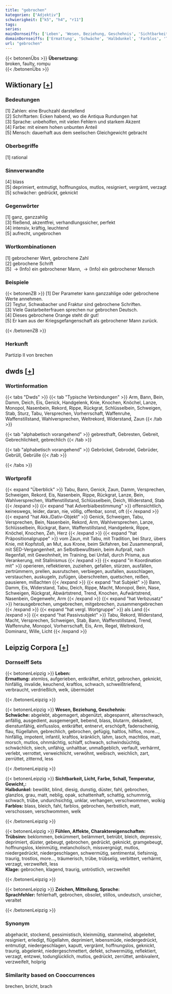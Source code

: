 ```yaml
---
title: "gebrochen"
kategorien: ["Adjektiv"]
schwierigkeit: ["k5", "h4", "r11"]
tags:
series:
mainDornseiffs: ['Leben', 'Wesen, Beziehung, Geschehnis', 'Sichtbarkeit, Licht, Farbe, Schall, Temperatur, Gewicht,', 'Fühlen, Affekte, Charaktereigenschaften', 'Zeichen, Mitteilung, Sprache']
domainDornseiffs: ['Ermattung', 'Schwäche', 'Halbdunkel', 'Farblos', 'Trübsinn', 'Klage', 'Sprachfehler']
url: "gebrochen"
---
```


{{< betonenÜbs >}}
**Übersetzung:**  
broken, faulty, rompu  
{{< /betonenÜbs >}}

## Wiktionary [[+](https://de.wiktionary.org/wiki/gebrochen)]

### Bedeutungen
[1] Zahlen: eine Bruchzahl darstellend  
[2] Schriftarten: Ecken habend, wo die Antiqua Rundungen hat  
[3] Sprache: unbeholfen, mit vielen Fehlern und starkem Akzent  
[4] Farbe: mit einem hohen unbunten Anteil  
[5] Mensch: dauerhaft aus dem seelischen Gleichgewicht gebracht  

### Oberbegriffe
[1] rational  

### Sinnverwandte
[4] blass  
[5] deprimiert, entmutigt, hoffnungslos, mutlos, resigniert, vergrämt, verzagt  
[5] schwächer: gedrückt, geknickt  

### Gegenwörter
[1] ganz, ganzzahlig  
[3] fließend, akzentfrei, verhandlungssicher, perfekt  
[4] intensiv, kräftig, leuchtend  
[5] aufrecht, ungebrochen  

### Wortkombinationen
[1] gebrochener Wert, gebrochene Zahl  
[2] gebrochene Schrift  
[5]  -> (Info) ein gebrochener Mann,  -> (Info) ein gebrochener Mensch  

### Beispiele
{{< betonenZB >}}
[1] Der Parameter kann ganzzahlige oder gebrochene Werte annehmen.  
[2] Teχtur, Schwabacher und Fraktur sind gebrochene Schriften.  
[3] Viele Gastarbeiterfrauen sprechen nur gebrochen Deutsch.  
[4] Dieses gebrochene Orange steht dir gut!  
[5] Er kam aus der Kriegsgefangenschaft als gebrochener Mann zurück.  

{{< /betonenZB >}}
### Herkunft
Partizip II von brechen  



## dwds [[+](https://www.dwds.de/wb/gebrochen)]

### Wortinformation
{{< tabs "Dwds" >}}
{{< tab "Typische Verbindungen" >}}
Arm, Bann, Bein, Damm, Deich, Eis, Genick, Handgelenk, Knie, Knochen, Knöchel, Lanze, Monopol, Nasenbein, Rekord, Rippe, Rückgrat, Schlüsselbein, Schweigen, Stab, Sturz, Tabu, Versprechen, Vorherrschaft, Waffenruhe, Waffenstillstand, Wahlversprechen, Weltrekord, Widerstand, Zaun
{{< /tab >}}

{{< tab "alphabetisch vorangehend" >}}
gebresthaft, Gebresten, Gebreit, Gebrechlichkeit, gebrechlich
{{< /tab >}}

{{< tab "alphabetisch vorangehend" >}}
Gebröckel, Gebrodel, Gebrüder, Gebrüll, Gebrülle
{{< /tab >}}

{{< /tabs >}}

### Wortprofil
{{< expand "Überblick" >}} Tabu, Bann, Genick, Zaun, Damm, Versprechen, Schweigen, Rekord, Eis, Nasenbein, Rippe, Rückgrat, Lanze, Bein, Wahlversprechen, Waffenstillstand, Schlüsselbein, Deich, Widerstand, Stab {{< /expand >}}
{{< expand "hat Adverbialbestimmung" >}} offensichtlich, keineswegs, leider, daran, nie, völlig, offenbar, sonst, oft {{< /expand >}}
{{< expand "hat Akk./Dativ-Objekt" >}} Genick, Schweigen, Tabu, Versprechen, Bein, Nasenbein, Rekord, Arm, Wahlversprechen, Lanze, Schlüsselbein, Rückgrat, Bann, Waffenstillstand, Handgelenk, Rippe, Knöchel, Knochen, Zeh, Herz {{< /expand >}}
{{< expand "hat Präpositionalgruppe" >}} vom Zaun, mit Tabu, mit Tradition, bei Sturz, übers Knie, mit Kopfstoß, an Mut, aus Krone, beim Skifahren, bei Zusammenprall, mit SED-Vergangenheit, an Selbstbewußtsein, beim Aufprall, nach Regenfall, mit Gewohnheit, im Training, bei Unfall, durch Prisma, aus Verankerung, mit Stalinismus {{< /expand >}}
{{< expand "in Koordination mit" >}} operieren, reflektieren, zuziehen, gefallen, stürzen, ausfällen, zertrümmern, prellen, ausrutschen, verbiegen, ausfallen, ausschlagen, verstauchen, auskugeln, zufügen, überschreiten, quetschen, reißen, pausieren, mißachten {{< /expand >}}
{{< expand "hat Subjekt" >}} Bann, Damm, Eis, Widerstand, Tabu, Deich, Rippe, Macht, Monopol, Bein, Nase, Schweigen, Rückgrat, Abwärtstrend, Trend, Knochen, Aufwärtstrend, Nasenbein, Gegenwehr, Arm {{< /expand >}}
{{< expand "hat Verbzusatz" >}} herausgebrechen, umgebrechen, mitgebrechen, zusammengebrechen {{< /expand >}}
{{< expand "hat vergl. Wortgruppe" >}} als Land {{< /expand >}}
{{< expand "hat Passivsubjekt" >}} Tabu, Rekord, Widerstand, Macht, Versprechen, Schweigen, Stab, Bann, Waffenstillstand, Trend, Waffenruhe, Monopol, Vorherrschaft, Eis, Arm, Regel, Weltrekord, Dominanz, Wille, Licht {{< /expand >}}

## Leipzig Corpora [[+](https://corpora.uni-leipzig.de/en/res?word=gebrochen&corpusId=deu_newscrawl-public_2018)]

### Dornseiff Sets
{{< betonenLeipzig >}}
**Leben:**  
**Ermattung:** atemlos, aufgerieben, entkräftet, erhitzt, gebrochen, geknickt, hinfällig, invalide, keuchend, kraftlos, schwach, schweißtriefend, verbraucht, verdrießlich, welk, übermüdet  

{{< /betonenLeipzig >}}


{{< betonenLeipzig >}}
**Wesen, Beziehung, Geschehnis:**  
**Schwäche:** abgelebt, abgemagert, abgenützt, abgespannt, altersschwach, anfällig, ausgedient, ausgemergelt, bebend, blass, blutarm, dekadent, dienstunfähig, einflusslos, entkräftet, entnervt, erschöpft, fadenscheinig, flau, flügellahm, gebrechlich, gebrochen, gefügig, haltlos, hilflos, more..., hinfällig, impotent, infantil, kraftlos, kränklich, lahm, lasch, machtlos, matt, morsch, mutlos, ohnmächtig, schlaff, schwach, schwindsüchtig, schwächlich, siech, unfähig, unhaltbar, unmaßgeblich, verfault, verhärmt, verlebt, verrottet, verweichlicht, verwöhnt, weibisch, weichlich, zart, zerrüttet, zitternd, less  

{{< /betonenLeipzig >}}


{{< betonenLeipzig >}}
**Sichtbarkeit, Licht, Farbe, Schall, Temperatur, Gewicht,:**  
**Halbdunkel:** bewölkt, blind, diesig, dunstig, düster, fahl, gebrochen, glanzlos, grau, matt, neblig, opak, schattenhaft, schattig, schummrig, schwach, trübe, undurchsichtig, unklar, verhangen, verschwommen, wolkig  
**Farblos:** blass, bleich, fahl, farblos, gebrochen, herbstlich, matt, verschossen, verschwommen, welk  

{{< /betonenLeipzig >}}


{{< betonenLeipzig >}}
**Fühlen, Affekte, Charaktereigenschaften:**  
**Trübsinn:** beklommen, bekümmert, belämmert, betrübt, bleich, depressiv, deprimiert, düster, gebeugt, gebrochen, gedrückt, geknickt, gramgebeugt, hoffnungslos, kleinmütig, melancholisch, missvergnügt, mutlos, niedergedrückt, niedergeschlagen, schwermütig, sentimental, tiefsinnig, traurig, trostlos, more..., träumerisch, trübe, trübselig, verbittert, verhärmt, verzagt, verzweifelt, less  
**Klage:** gebrochen, klagend, traurig, untröstlich, verzweifelt  

{{< /betonenLeipzig >}}


{{< betonenLeipzig >}}
**Zeichen, Mitteilung, Sprache:**  
**Sprachfehler:** fehlerhaft, gebrochen, obsolet, stillos, undeutsch, unsicher, veraltet  

{{< /betonenLeipzig >}}

### Synonym
abgehackt, stockend, pessimistisch, kleinmütig, stammelnd, abgeleitet, resigniert, erledigt, flügellahm, deprimiert, lebensmüde, niedergedrückt, entmutigt, niedergeschlagen, kaputt, vergrämt, hoffnungslos, geknickt, traurig, abgelenkt, niedergeschmettert, defekt, schwermütig, reflektiert, verzagt, entzwei, todunglücklich, mutlos, gedrückt, zerrüttet, ambivalent, verzweifelt, holprig


### Similarity based on Cooccurrences
brechen, bricht, brach

